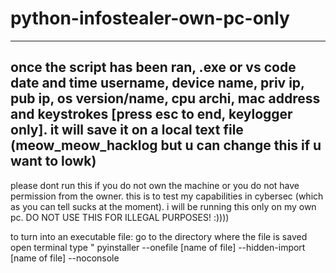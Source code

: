 # python-infostealer-own-pc-only
------------------------------------
once the script has been ran, .exe or vs code date and time username, device name, priv ip, pub ip, os version/name, cpu archi, mac address and keystrokes [press esc to end, keylogger only]. it will save it on a local text file (meow_meow_hacklog but u can change this if u want to lowk)
------------------------------------


please dont run this if you do not own the machine or you do not have permission from the owner. this is to test my capabilities in cybersec (which as you can tell sucks at the moment). i will be running this only on my own pc. DO NOT USE THIS FOR ILLEGAL PURPOSES! :))))

to turn into an executable file:
go to the directory where the file is saved
open terminal
type " pyinstaller --onefile [name of file] --hidden-import [name of file] --noconsole
